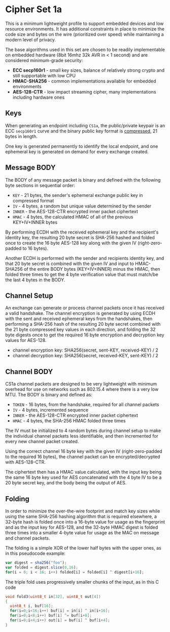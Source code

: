 Cipher Set 1a
=============

This is a minimum lightweight profile to support embedded devices and low resource environments.  It has additional constraints in place to minimize the code size and bytes on the wire (prioritized over speed) while maintaining a modern level of privacy.

The base algorithms used in this set are chosen to be readily implementable on embedded hardware (8bit 16mhz 32k AVR in < 1 second) and are considered minimum-grade security:

* **ECC secp160r1** - small key sizes, balance of relatively strong crypto and still supportable with low CPU
* **HMAC-SHA256** - common implementations available for embedded environments
* **AES-128-CTR** - low impact streaming cipher, many implementations including hardware ones

## Keys

When generating an endpoint including `CS1a`, the public/private keypair is an ECC `secp160r1` curve and the binary public key format is [compressed](https://www.secg.org/collateral/sec1_final.pdf), 21 bytes in length.

One key is generated permanently to identify the local endpoint, and one ephemeral key is generated on demand for every exchange created.

## Message BODY

The BODY of any message packet is binary and defined with the following byte sections in sequential order:

* `KEY` - 21 bytes, the sender's ephemeral exchange public key in compressed format
* `IV` - 4 bytes, a random but unique value determined by the sender
* `INNER` - the AES-128-CTR encrypted inner packet ciphertext
* `HMAC` - 4 bytes, the calculated HMAC of all of the previous KEY+IV+INNER bytes

By performing ECDH with the received ephemeral key and the recipient's identity key, the resulting 20 byte secret is SHA-256 hashed and folded once to create the 16 byte AES-128 key along with the given IV (right-zero-padded to 16 bytes).

Another ECDH is performed with the sender and recipients identity key, and that 20 byte secret is combined with the given IV and input to HMAC-SHA256 of the entire BODY bytes (KEY+IV+INNER) minus the HMAC, then folded three times to get the 4 byte verification value that must match/be the last 4 bytes in the BODY.

## Channel Setup

An exchange can generate or process channel packets once it has received a valid handshake.  The channel encryption is generated by using ECDH with the sent and received ephemeral keys from the handshakes, then performing a SHA-256 hash of the resulting 20 byte secret combined with the 21 byte compressed key values in each direction, and folding the 32 byte digests once to get the required 16 byte encryption and decryption key values for AES-128.

* channel encryption key: SHA256(secret, sent-KEY, received-KEY) / 2
* channel decryption key: SHA256(secret, received-KEY, sent-KEY) / 2

## Channel BODY

CS1a channel packets are designed to be very lightweight with minimum overhead for use on networks such as 802.15.4 where there is a very low MTU.  The BODY is binary and defined as:

* `TOKEN` - 16 bytes, from the handshake, required for all channel packets
* `IV` - 4 bytes, incremented sequence
* `INNER` - the AES-128-CTR encrypted inner packet ciphertext
* `HMAC` - 4 bytes, the SHA-256 HMAC folded three times

The IV must be initialized to 4 random bytes during channel setup to make the individual channel packets less identifiable, and then incremented for every new channel packet created.

Using the correct channel 16 byte key with the given IV (right-zero-padded to the required 16 bytes), the channel packet can be encrypted/decrypted with AES-128-CTR.

The ciphertext then has a HMAC value calculated, with the input key being the same 16 byte key used for AES concatenated with the 4 byte IV to be a 20 byte secret key, and the body being the output of AES.


## Folding

In order to minimize the over-the-wire footprint and match key sizes while using the same SHA-256 hashing algorithm that is required elsewhere, a 32-byte hash is folded once into a 16-byte value for usage as the fingerprint and as the input key for AES-128, and the 32-byte HMAC digest is folded three times into a smaller 4-byte value for usage as the MAC on message and channel packets.

The folding is a simple XOR of the lower half bytes with the upper ones, as in this pseudocode example:

```js
var digest = sha256("foo");
var folded = digest.slice(0,16);
for(i = 0; i < 16; i++) folded[i] = folded[i] ^ digest[i+16];
```


The triple fold uses progressively smaller chunks of the input, as in this C code

```c
void fold3(uint8_t in[32], uint8_t out[4])
{
  uint8_t i, buf[16];
  for(i=0;i<16;i++) buf[i] = in[i] ^ in[i+16];
  for(i=0;i<8;i++) buf[i] ^= buf[i+8];
  for(i=0;i<4;i++) out[i] = buf[i] ^ buf[i+4];
}
```



